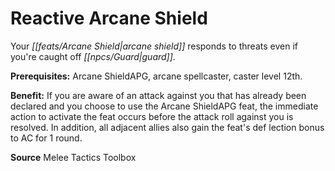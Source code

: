 ﻿---
cssclass: [feats]

---
# Reactive Arcane Shield

Your _[[feats/Arcane Shield|arcane shield]]_ responds to threats even if you're caught off _[[npcs/Guard|guard]]_.

**Prerequisites:** Arcane ShieldAPG, arcane spellcaster, caster level 12th.

**Benefit:** If you are aware of an attack against you that has already been declared and you choose to use the Arcane ShieldAPG feat, the immediate action to activate the feat occurs before the attack roll against you is resolved. In addition, all adjacent allies also gain the feat's def lection bonus to AC for 1 round.

**Source** Melee Tactics Toolbox